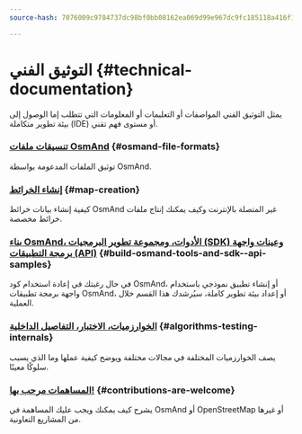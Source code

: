 ```yaml
---
source-hash: 7076009c9784737dc98bf0bb08162ea069d99e967dc9fc185118a416f1b22aa5

---
```

# التوثيق الفني {#technical-documentation}

يمثل التوثيق الفني المواصفات أو التعليمات أو المعلومات التي تتطلب إما الوصول إلى بيئة تطوير متكاملة (IDE) أو مستوى فهم تقني.

### [تنسيقات ملفات OsmAnd](./osmand-file-formats/index.md) {#osmand-file-formats}

توثيق الملفات المدعومة بواسطة OsmAnd.

### [إنشاء الخرائط](./map-creation/index.md) {#map-creation}

كيفية إنشاء بيانات خرائط OsmAnd غير المتصلة بالإنترنت وكيف يمكنك إنتاج ملفات خرائط مخصصة.

### [بناء OsmAnd، الأدوات، ومجموعة تطوير البرمجيات (SDK) وعينات واجهة برمجة التطبيقات (API)](./build-osmand/index.md) {#build-osmand-tools-and-sdk--api-samples}

في حال رغبتك في إعادة استخدام كود OsmAnd، أو إنشاء تطبيق نموذجي باستخدام واجهة برمجة تطبيقات OsmAnd، أو إعداد بيئة تطوير كاملة، سيُرشدك هذا القسم خلال العملية.

### [الخوارزميات، الاختبار، التفاصيل الداخلية](./algorithms/index.md) {#algorithms-testing-internals}

يصف الخوارزميات المختلفة في مجالات مختلفة ويوضح كيفية عملها وما الذي يسبب سلوكًا معينًا.

### [المساهمات مرحب بها!](./contributions/index.md) {#contributions-are-welcome}

يشرح كيف يمكنك ويجب عليك المساهمة في OsmAnd أو OpenStreetMap أو غيرها من المشاريع التعاونية.
